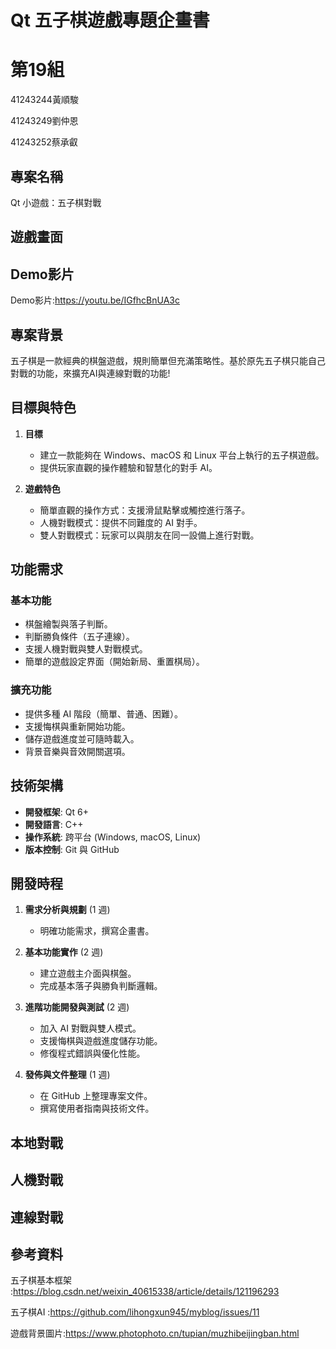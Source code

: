 # Qt 五子棋遊戲專題企畫書

# 第19組
41243244黃順駿

41243249劉仲恩

41243252蔡承叡

## 專案名稱
Qt 小遊戲：五子棋對戰
## 遊戲畫面

## Demo影片
Demo影片:https://youtu.be/IGfhcBnUA3c

## 專案背景
五子棋是一款經典的棋盤遊戲，規則簡單但充滿策略性。基於原先五子棋只能自己對戰的功能，來擴充AI與連線對戰的功能!

## 目標與特色
1. **目標**  
   - 建立一款能夠在 Windows、macOS 和 Linux 平台上執行的五子棋遊戲。
   - 提供玩家直觀的操作體驗和智慧化的對手 AI。

2. **遊戲特色**  
   - 簡單直觀的操作方式：支援滑鼠點擊或觸控進行落子。
   - 人機對戰模式：提供不同難度的 AI 對手。
   - 雙人對戰模式：玩家可以與朋友在同一設備上進行對戰。

## 功能需求
### 基本功能
- 棋盤繪製與落子判斷。
- 判斷勝負條件（五子連線）。
- 支援人機對戰與雙人對戰模式。
- 簡單的遊戲設定界面（開始新局、重置棋局）。

### 擴充功能
- 提供多種 AI 階段（簡單、普通、困難）。
- 支援悔棋與重新開始功能。
- 儲存遊戲進度並可隨時載入。
- 背景音樂與音效開關選項。

## 技術架構
- **開發框架**: Qt 6+
- **開發語言**: C++ 
- **操作系統**: 跨平台 (Windows, macOS, Linux)
- **版本控制**: Git 與 GitHub

## 開發時程
1. **需求分析與規劃** (1 週)  
   - 明確功能需求，撰寫企畫書。

2. **基本功能實作** (2 週)  
   - 建立遊戲主介面與棋盤。
   - 完成基本落子與勝負判斷邏輯。

3. **進階功能開發與測試** (2 週)  
   - 加入 AI 對戰與雙人模式。
   - 支援悔棋與遊戲進度儲存功能。
   - 修復程式錯誤與優化性能。

4. **發佈與文件整理** (1 週)  
   - 在 GitHub 上整理專案文件。
   - 撰寫使用者指南與技術文件。
## 本地對戰
## 人機對戰
## 連線對戰
## 參考資料
   五子棋基本框架 :https://blog.csdn.net/weixin_40615338/article/details/121196293
   
   五子棋AI :https://github.com/lihongxun945/myblog/issues/11

   遊戲背景圖片:https://www.photophoto.cn/tupian/muzhibeijingban.html
   
